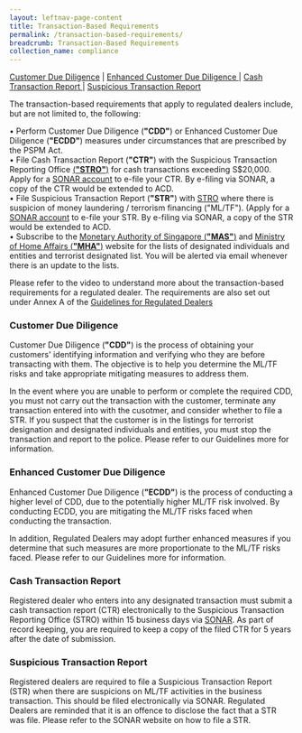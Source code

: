 ```yaml
---
layout: leftnav-page-content
title: Transaction-Based Requirements
permalink: /transaction-based-requirements/
breadcrumb: Transaction-Based Requirements
collection_name: compliance
---
```


<a href="#Customer Due Diligence">Customer Due Diligence</a> | <a href="#Enhanced Customer Due Diligence">Enhanced Customer Due Diligence </a> | <a href="#Cash Transaction Report">Cash Transaction Report </a> | <a href="#Suspicious Transaction Report">Suspicious Transaction Report </a>

The transaction-based requirements that apply to regulated dealers include, but are not limited to, the following:

• Perform Customer Due Diligence (**"CDD"**) or Enhanced Customer Due Diligence (**"ECDD"**) measures under circumstances that are prescribed by the PSPM Act.<br>
• File Cash Transaction Report (**"CTR"**) with the Suspicious Transaction Reporting Office [(**"STRO"**)](https://www.police.gov.sg/advisories/crime/commercial-crimes/suspicious-transaction-reporting-office) for cash transactions exceeding S$20,000. Apply for a [SONAR account](https://www.police.gov.sg/sonar) to e-file your CTR. By e-filing via SONAR, a copy of the CTR would be extended to ACD. <br>
• File Suspicious Transaction Report (**"STR"**) with [STRO](https://www.police.gov.sg/advisories/crime/commercial-crimes/suspicious-transaction-reporting-office) where there is suspicion of money laundering / terrorism financing ("ML/TF"). (Apply for a [SONAR account](https://www.police.gov.sg/sonar) to e-file your STR. By e-filing via SONAR, a copy of the STR would be extended to ACD.<br>
• Subscribe to the [Monetary Authority of Singapore (**"MAS"**)](https://www.mas.gov.sg/subscription-services) and [Ministry of Home Affairs (**"MHA"**)](https://www.mha.gov.sg/inter-ministry-committee-terrorist-designation-(imc-td)) website for the lists of designated individuals and entities and terrorist designated list. You will be alerted via email whenever there is an update to the lists.

Please refer to the video to understand more about the transaction-based requirements for a regulated dealer. The requirements are also set out under Annex A of the [Guidelines for Regulated Dealers](/images/Guidelines%20for%20regulated%20dealers_20190828_V1.1Final.pdf)

### <a id="Customer Due Diligence"></a> Customer Due Diligence

Customer Due Diligence (**"CDD"**) is the process of obtaining your customers' identifying information and verifying who they are before transacting with them. The objective is to help you determine the ML/TF risks and take appropriate mitigating measures to address them.

In the event where you are unable to perform or complete the required CDD, you must not carry out the transaction with the customer, terminate any transaction entered into with the cusotmer, and consider whether to file a STR. If you suspect that the customer is in the listings for terrorist designation and designated individuals and entities, you must stop the transaction and report to the police. Please refer to our Guidelines more for information.

### <a id="Enhanced Customer Due Diligence"></a> Enhanced Customer Due Diligence

Enhanced Customer Due Diligence (**"ECDD"**) is the process of conducting a higher level of CDD, due to the potentially higher ML/TF risk involved. By conducting ECDD, you are mitigating the ML/TF risks faced when conducting the transaction.

In addition, Regulated Dealers may adopt further enhanced measures if you determine that such measures are more proportionate to the ML/TF risks faced. Please refer to our Guidelines more for information.

### <a id="Cash Transaction Report"></a> Cash Transaction Report

Registered dealer who enters into any designated transaction must submit a cash transaction report (CTR) electronically to the Suspicious Transaction Reporting Office (STRO) within 15 business days via [SONAR](www.police.gov.sg/sonar). As part of record keeping, you are required to keep a copy of the filed CTR for 5 years after the date of submission.


### <a id="Suspicious Transaction Report"></a> Suspicious Transaction Report

Registered dealers are required to file a Suspicious Transaction Report (STR) when there are suspicions on ML/TF activities in the business transaction. This should be filed electronically via SONAR. Regulated Dealers are reminded that it is an offence to disclose the fact that a STR was file. 
Please refer to the SONAR website on how to file a STR.

